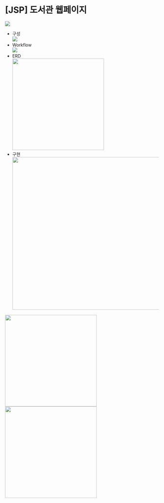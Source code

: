 # [JSP] 도서관 웹페이지

<img src="https://github.com/juyub/JooLib/assets/126839881/a48d9f4f-f2c8-4c0d-a5d7-bdefe8fa130e"  /> <br>
- 구성 <br>
<img src="https://github.com/juyub/JooLib/assets/126839881/fcf5e1ae-4c63-40b2-92d4-af22e88ede91"  /> <br>
- Workflow <br>
<img src="https://github.com/juyub/JooLib/assets/126839881/ac8b1a9b-2ab9-4c7a-b890-d7617c5c41b0"  /> <br>
- ERD <br>
<img src="https://github.com/juyub/JooLib/assets/126839881/6bb236be-910e-47dc-900a-4092802ef47c" width="300" /> <br>
- 구현 <br>
<img src="https://github.com/juyub/JooLib/assets/126839881/62c2b578-814f-41be-a63d-b3d9c7d36550" width="500" /> <br>
<img src="https://github.com/juyub/JooLib/assets/126839881/2906820f-86cd-46d1-ada9-fb25a4202570" width="300" />
<img src="https://github.com/juyub/JooLib/assets/126839881/df5bce1a-317e-4b07-ac20-09dee370a05a" width="300" /> <br>


